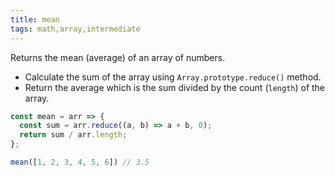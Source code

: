 ```yaml
---
title: mean
tags: math,array,intermediate
---
```


Returns the mean (average) of an array of numbers.

- Calculate the sum of the array using `Array.prototype.reduce()` method.
- Return the average which is the sum divided by the count (`length`) of the array.

```js
const mean = arr => {
  const sum = arr.reduce((a, b) => a + b, 0);
  return sum / arr.length;
};
```

```js
mean([1, 2, 3, 4, 5, 6]) // 3.5
```

